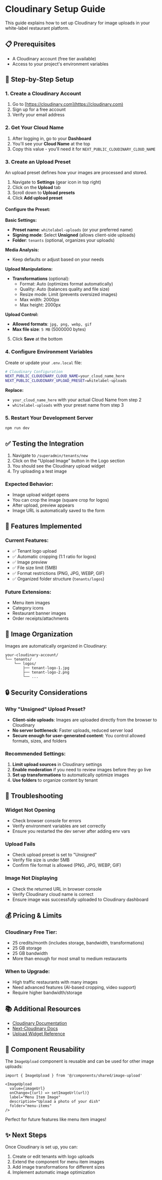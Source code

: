 # Cloudinary Setup Guide

This guide explains how to set up Cloudinary for image uploads in your white-label restaurant platform.

## 📋 Prerequisites

- A Cloudinary account (free tier available)
- Access to your project's environment variables

## 🚀 Step-by-Step Setup

### 1. Create a Cloudinary Account

1. Go to [https://cloudinary.com](https://cloudinary.com)
2. Sign up for a free account
3. Verify your email address

### 2. Get Your Cloud Name

1. After logging in, go to your **Dashboard**
2. You'll see your **Cloud Name** at the top
3. Copy this value - you'll need it for `NEXT_PUBLIC_CLOUDINARY_CLOUD_NAME`

### 3. Create an Upload Preset

An upload preset defines how your images are processed and stored.

1. Navigate to **Settings** (gear icon in top right)
2. Click on the **Upload** tab
3. Scroll down to **Upload presets**
4. Click **Add upload preset**

#### Configure the Preset:

**Basic Settings:**
- **Preset name**: `whitelabel-uploads` (or your preferred name)
- **Signing mode**: Select **Unsigned** (allows client-side uploads)
- **Folder**: `tenants` (optional, organizes your uploads)

**Media Analysis:**
- Keep defaults or adjust based on your needs

**Upload Manipulations:**
- **Transformations** (optional):
  - Format: Auto (optimizes format automatically)
  - Quality: Auto (balances quality and file size)
  - Resize mode: Limit (prevents oversized images)
  - Max width: 2000px
  - Max height: 2000px

**Upload Control:**
- **Allowed formats**: `jpg, png, webp, gif`
- **Max file size**: `5 MB` (5000000 bytes)

5. Click **Save** at the bottom

### 4. Configure Environment Variables

Create or update your `.env.local` file:

```bash
# Cloudinary Configuration
NEXT_PUBLIC_CLOUDINARY_CLOUD_NAME=your_cloud_name_here
NEXT_PUBLIC_CLOUDINARY_UPLOAD_PRESET=whitelabel-uploads
```

**Replace:**
- `your_cloud_name_here` with your actual Cloud Name from step 2
- `whitelabel-uploads` with your preset name from step 3

### 5. Restart Your Development Server

```bash
npm run dev
```

## ✅ Testing the Integration

1. Navigate to `/superadmin/tenants/new`
2. Click on the "Upload Image" button in the Logo section
3. You should see the Cloudinary upload widget
4. Try uploading a test image

### Expected Behavior:
- Image upload widget opens
- You can crop the image (square crop for logos)
- After upload, preview appears
- Image URL is automatically saved to the form

## 🎨 Features Implemented

### Current Features:
- ✅ Tenant logo upload
- ✅ Automatic cropping (1:1 ratio for logos)
- ✅ Image preview
- ✅ File size limit (5MB)
- ✅ Format restrictions (PNG, JPG, WEBP, GIF)
- ✅ Organized folder structure (`tenants/logos`)

### Future Extensions:
- Menu item images
- Category icons
- Restaurant banner images
- Order receipts/attachments

## 📁 Image Organization

Images are automatically organized in Cloudinary:

```
your-cloudinary-account/
└── tenants/
    └── logos/
        ├── tenant-logo-1.jpg
        ├── tenant-logo-2.png
        └── ...
```

## 🔒 Security Considerations

### Why "Unsigned" Upload Preset?

- **Client-side uploads**: Images are uploaded directly from the browser to Cloudinary
- **No server bottleneck**: Faster uploads, reduced server load
- **Secure enough for user-generated content**: You control allowed formats, sizes, and folders

### Recommended Settings:

1. **Limit upload sources** in Cloudinary settings
2. **Enable moderation** if you need to review images before they go live
3. **Set up transformations** to automatically optimize images
4. **Use folders** to organize content by tenant

## 🐛 Troubleshooting

### Widget Not Opening
- Check browser console for errors
- Verify environment variables are set correctly
- Ensure you restarted the dev server after adding env vars

### Upload Fails
- Check upload preset is set to "Unsigned"
- Verify file size is under 5MB
- Confirm file format is allowed (PNG, JPG, WEBP, GIF)

### Image Not Displaying
- Check the returned URL in browser console
- Verify Cloudinary cloud name is correct
- Ensure image was successfully uploaded to Cloudinary dashboard

## 💰 Pricing & Limits

### Cloudinary Free Tier:
- 25 credits/month (includes storage, bandwidth, transformations)
- 25 GB storage
- 25 GB bandwidth
- More than enough for most small to medium restaurants

### When to Upgrade:
- High traffic restaurants with many images
- Need advanced features (AI-based cropping, video support)
- Require higher bandwidth/storage

## 📚 Additional Resources

- [Cloudinary Documentation](https://cloudinary.com/documentation)
- [Next-Cloudinary Docs](https://next-cloudinary.dev/)
- [Upload Widget Reference](https://cloudinary.com/documentation/upload_widget)

## 🔄 Component Reusability

The `ImageUpload` component is reusable and can be used for other image uploads:

```tsx
import { ImageUpload } from '@/components/shared/image-upload'

<ImageUpload
  value={imageUrl}
  onChange={(url) => setImageUrl(url)}
  label="Menu Item Image"
  description="Upload a photo of your dish"
  folder="menu-items"
/>
```

Perfect for future features like menu item images!

## ✨ Next Steps

Once Cloudinary is set up, you can:
1. Create or edit tenants with logo uploads
2. Extend the component for menu item images
3. Add image transformations for different sizes
4. Implement automatic image optimization

